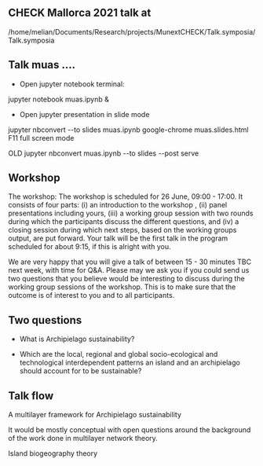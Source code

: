 ## CHECK Mallorca 2021 talk at
/home/melian/Documents/Research/projects/MunextCHECK/Talk.symposia/Talk.symposia


## Talk muas ....

* Open jupyter notebook terminal: 

jupyter notebook muas.ipynb &

* Open jupyter presentation in slide mode

jupyter nbconvert --to slides muas.ipynb
google-chrome muas.slides.html
F11 full screen mode

OLD
jupyter nbconvert muas.ipynb --to slides --post serve


## Workshop 
The workshop:
The workshop is scheduled for 26 June, 09:00 - 17:00. It consists of four parts: (i) an introduction to the workshop , (ii) panel presentations including yours, (iii) a working group session with two rounds during which the participants discuss the different questions, and (iv) a closing session during which next steps, based on the working groups output, are put forward. 
Your talk will be the first talk in the program scheduled for about 9:15, if this is alright with you.

We are very happy that you will give a talk of between 15 - 30 minutes TBC next week, with time for Q&A. Please may we ask you if you could send us two questions that you believe would be interesting to discuss during the working group sessions of the workshop. This is to make sure that the outcome is of interest to you and to all participants.

## Two questions

* What is Archipielago sustainability?

* Which are the local, regional and global socio-ecological and technological interdependent patterns an island and an archipielago should account for to be sustainable?

## Talk flow
A multilayer framework for Archipielago sustainability

It would be mostly conceptual with open questions around the background of the work done in multilayer network theory.

Island biogeography theory
